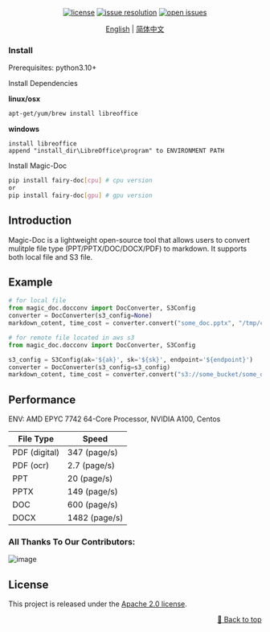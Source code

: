 
<div id="top"></div>
<div align="center">

[![license](https://img.shields.io/github/license/magicpdf/Magic-Doc.svg)](https://github.com/magicpdf/Magic-Doc/tree/main/LICENSE)
[![issue resolution](https://img.shields.io/github/issues-closed-raw/magicpdf/Magic-Doc)](https://github.com/magicpdf/Magic-Doc/issues)
[![open issues](https://img.shields.io/github/issues-raw/magicpdf/Magic-Doc)](https://github.com/magicpdf/Magic-Doc/issues)

[English](READMD.md) | [简体中文](README_zh-CN.md)

</div>

<div align="center">

</div>


### Install

Prerequisites: python3.10+

Install Dependencies

**linux/osx** 

```bash
apt-get/yum/brew install libreoffice
```

**windows**
```text
install libreoffice 
append "install_dir\LibreOffice\program" to ENVIRONMENT PATH
```


Install Magic-Doc


```bash
pip install fairy-doc[cpu] # cpu version
or
pip install fairy-doc[gpu] # gpu version
```



## Introduction

Magic-Doc is a lightweight open-source tool that allows users to convert mulitple file type (PPT/PPTX/DOC/DOCX/PDF) to markdown. It supports both local file and S3 file.


## Example

```python
# for local file
from magic_doc.docconv import DocConverter, S3Config
converter = DocConverter(s3_config=None)
markdown_cotent, time_cost = converter.convert("some_doc.pptx", "/tmp/convert_progress.txt", conv_timeout=300)
```

```python
# for remote file located in aws s3
from magic_doc.docconv import DocConverter, S3Config

s3_config = S3Config(ak='${ak}', sk='${sk}', endpoint='${endpoint}')
converter = DocConverter(s3_config=s3_config)
markdown_cotent, time_cost = converter.convert("s3://some_bucket/some_doc.pptx", "/tmp/convert_progress.txt", conv_timeout=300)
```

## Performance

ENV: AMD EPYC 7742 64-Core Processor, NVIDIA A100, Centos

| File Type        | Speed | 
| ------------------ | -------- | 
| PDF (digital)        | 347 (page/s) | 
| PDF (ocr)           | 2.7 (page/s)  | 
| PPT                 | 20 (page/s)   | 
| PPTX                | 149 (page/s)   | 
| DOC                 | 600 (page/s)   | 
| DOCX                | 1482 (page/s)   | 

### All Thanks To Our Contributors:

![image](https://github.com/magicpdf/Magic-Doc/blob/main/assets/contributor.png)

## License

This project is released under the [Apache 2.0 license](LICENSE).

<p align="right"><a href="#top">🔼 Back to top</a></p>
